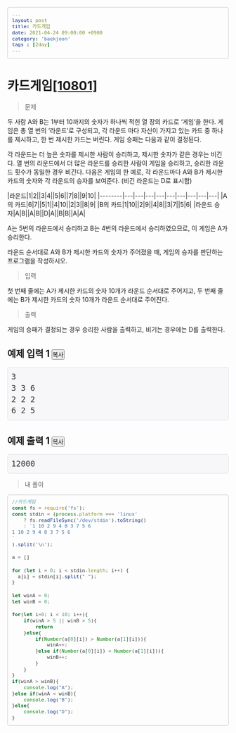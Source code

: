 ```yaml
---
layout: post
title: 카드게임
date: 2021-04-24 09:00:00 +0900
category: 'baekjoon'
tags : [2day]
---
```

# 카드게임[[10801]][카드게임]
>문제

두 사람 A와 B는 1부터 10까지의 숫자가 하나씩 적힌 열 장의 카드로 ‘게임’을 한다. 게임은 총 열 번의 ‘라운드’로 구성되고, 각 라운드 마다 자신이 가지고 있는 카드 중 하나를 제시하고, 한 번 제시한 카드는 버린다. 게임 승패는 다음과 같이 결정된다. 

각 라운드는 더 높은 숫자를 제시한 사람이 승리하고, 제시한 숫자가 같은 경우는 비긴다. 
열 번의 라운드에서 더 많은 라운드를 승리한 사람이 게임을 승리하고, 승리한 라운드 횟수가 동일한 경우 비긴다. 
다음은 게임의 한 예로, 각 라운드마다 A와 B가 제시한 카드의 숫자와 각 라운드의 승자를 보여준다. (비긴 라운드는 D로 표시함)

|라운드|1|2||3|4||5|6||7|8||9|10|
|--------|---|---|---|---|---|---|---|---|---|
|A의 카드|6|7||5|1||4|10||2|3||8|9|
|B의 카드|1|10||2|9||4|8||3|7||5|6|
|라운드 승자|A|B||A|B||D|A||B|B||A|A|

A는 5번의 라운드에서 승리하고 B는 4번의 라운드에서 승리하였으므로, 이 게임은 A가 승리한다. 

라운드 순서대로 A와 B가 제시한 카드의 숫자가 주어졌을 때, 게임의 승자를 판단하는 프로그램을 작성하시오.
>입력

첫 번째 줄에는 A가 제시한 카드의 숫자 10개가 라운드 순서대로 주어지고, 두 번째 줄에는 B가 제시한 카드의 숫자 10개가 라운드 순서대로 주어진다.

>출력

게임의 승패가 결정되는 경우 승리한 사람을 출력하고, 비기는 경우에는 D를 출력한다. 

<div class="col-md-12">
				<div class="row">
					<div class="col-md-6">
						<section id="sampleinput1">
						<div class="headline">
						<h2>예제 입력 1
							<button type="button" class="btn btn-link copy-button" style="padding: 0px;" data-clipboard-target="#sample-input-1">복사</button>
						</h2>
						</div>
						<pre class="sampledata" id="sample-input-1">3
3 3 6
2 2 2
6 2 5
</pre>
						</section>
					</div>
					<div class="col-md-6">
						<section id="sampleoutput1">
						<div class="headline">
						<h2>예제 출력 1
							<button type="button" class="btn btn-link copy-button" style="padding: 0px;" data-clipboard-target="#sample-output-1">복사</button>
						</h2>
						</div>
						<pre class="sampledata" id="sample-output-1">12000
</pre>
						</section>
					</div>
									</div>
				</div>

<!-- >예제입력1
```cpp
6 7 5 1 4 10 2 3 8 9
1 10 2 9 4 8 3 7 5 6
```

>예제출력1

```cpp
A
```
>예제입력2
```cpp
1 2 3 4 5 6 7 8 9 10
5 4 3 2 1 10 9 8 7 6
```

>예제출력2

```cpp
D
``` -->


>내 풀이

```javascript
//카드게임
const fs = require('fs');
const stdin = (process.platform === 'linux'
    ? fs.readFileSync('/dev/stdin').toString()
    : `1 10 2 9 4 8 3 7 5 6
1 10 2 9 4 8 3 7 5 6
`
).split('\n');

a = []

for (let i = 0; i < stdin.length; i++) {
  a[i] = stdin[i].split(" ");
}

let winA = 0;
let winB = 0;

for(let i=0; i < 10; i++){
    if(winA > 5 || winB > 5){
        return
    }else{
        if(Number(a[0][i]) > Number(a[1][i])){
            winA++;
        }else if(Number(a[0][i]) < Number(a[1][i])){
            winB++;
        }
    }
}
if(winA > winB){
    console.log("A");
}else if(winA < winB){
    console.log("B");
}else{
    console.log("D");
}
```

[카드게임]:https://www.acmicpc.net/problem/10801



<style>
    .sampledata {
    white-space: pre;
    word-break: normal;
    word-wrap: normal;
    font-size: 18px;
    font-family: Menlo, Monaco, 'Source Code Pro', consolas, monospace;
    padding: 8px;
    background-color: #f7f7f9;
    border: 1px solid #e1e1e8;
    -webkit-border-radius: 5px;
    -moz-border-radius: 5px;
    border-radius: 5px;
    overflow-x: scroll;
    -ms-overflow-style: -ms-autohiding-scrollbar;
}
    pre {
        display: block;
        padding: 9.5px;
        margin: 0 0 10px;
        font-size: 13px;
        line-height: 1.42857143;
        color: #333;
        word-break: break-all;
        word-wrap: break-word;
        background-color: #f5f5f5;
        border: 1px solid #ccc;
        border-radius: 4px;
    }
</style>